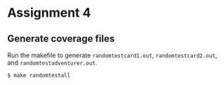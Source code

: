 # Assignment 4

## Generate coverage files

Run the makefile to generate `randomtestcard1.out`, `randomtestcard2.out`, and `randomtestadventurer.out`.

```shell
$ make randomtestall
```
